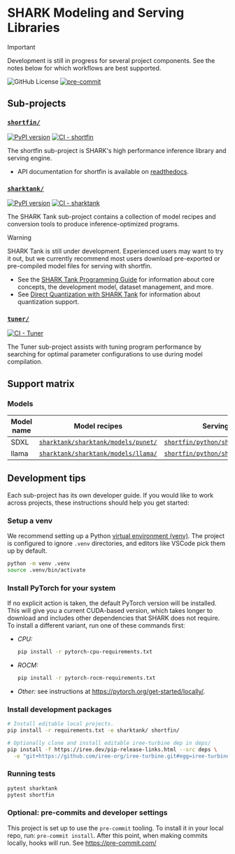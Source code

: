 # SHARK Modeling and Serving Libraries

> [!IMPORTANT]
> Development is still in progress for several project components. See the
> notes below for which workflows are best supported.

![GitHub License](https://img.shields.io/github/license/nod-ai/SHARK-Platform)
[![pre-commit](https://img.shields.io/badge/pre--commit-enabled-brightgreen?logo=pre-commit)](https://github.com/pre-commit/pre-commit)

<!-- TODO: high level overview, features when components are used together -->

## Sub-projects

### [`shortfin/`](./shortfin/)

<!-- TODO: features list here? -->

[![PyPI version](https://badge.fury.io/py/shortfin.svg)](https://badge.fury.io/py/shortfin) [![CI - shortfin](https://github.com/nod-ai/SHARK-Platform/actions/workflows/ci_linux_x64-libshortfin.yml/badge.svg?event=push)](https://github.com/nod-ai/SHARK-Platform/actions/workflows/ci_linux_x64-libshortfin.yml?query=event%3Apush)

The shortfin sub-project is SHARK's high performance inference library and
serving engine.

* API documentation for shortfin is available on
  [readthedocs](https://shortfin.readthedocs.io/en/latest/).

### [`sharktank/`](./sharktank/)

[![PyPI version](https://badge.fury.io/py/sharktank.svg)](https://badge.fury.io/py/sharktank) [![CI - sharktank](https://github.com/nod-ai/SHARK-Platform/actions/workflows/ci-sharktank.yml/badge.svg?event=push)](https://github.com/nod-ai/SHARK-Platform/actions/workflows/ci-sharktank.yml?query=event%3Apush)

The SHARK Tank sub-project contains a collection of model recipes and
conversion tools to produce inference-optimized programs.

> [!WARNING]
> SHARK Tank is still under development. Experienced users may want to try it
> out, but we currently recommend most users download pre-exported or
> pre-compiled model files for serving with shortfin.

<!-- TODO: features list here? -->

* See the [SHARK Tank Programming Guide](./docs/programming_guide.md) for
  information about core concepts, the development model, dataset management,
  and more.
* See [Direct Quantization with SHARK Tank](./docs/quantization.md)
  for information about quantization support.

### [`tuner/`](./tuner/)

[![CI - Tuner](https://github.com/nod-ai/SHARK-Platform/actions/workflows/ci-tuner.yml/badge.svg?event=push)](https://github.com/nod-ai/SHARK-Platform/actions/workflows/ci-tuner.yml?query=event%3Apush)

The Tuner sub-project assists with tuning program performance by searching for
optimal parameter configurations to use during model compilation.

## Support matrix

<!-- TODO: version requirements for Python, ROCm, Linux, etc.  -->

### Models

Model name | Model recipes | Serving apps
---------- | ------------- | ------------
SDXL       | [`sharktank/sharktank/models/punet/`](https://github.com/nod-ai/SHARK-Platform/tree/main/sharktank/sharktank/models/punet) | [`shortfin/python/shortfin_apps/sd/`](https://github.com/nod-ai/SHARK-Platform/tree/main/shortfin/python/shortfin_apps/sd)
llama      | [`sharktank/sharktank/models/llama/`](https://github.com/nod-ai/SHARK-Platform/tree/main/sharktank/sharktank/models/llama) | [`shortfin/python/shortfin_apps/llm/`](https://github.com/nod-ai/SHARK-Platform/tree/main/shortfin/python/shortfin_apps/llm)

## Development tips

Each sub-project has its own developer guide. If you would like to work across
projects, these instructions should help you get started:

### Setup a venv

We recommend setting up a Python
[virtual environment (venv)](https://docs.python.org/3/library/venv.html).
The project is configured to ignore `.venv` directories, and editors like
VSCode pick them up by default.

```bash
python -m venv .venv
source .venv/bin/activate
```

### Install PyTorch for your system

If no explicit action is taken, the default PyTorch version will be installed.
This will give you a current CUDA-based version, which takes longer to download
and includes other dependencies that SHARK does not require. To install a
different variant, run one of these commands first:

* *CPU:*

  ```bash
  pip install -r pytorch-cpu-requirements.txt
  ```

* *ROCM:*

  ```bash
  pip install -r pytorch-rocm-requirements.txt
  ```

* *Other:* see instructions at <https://pytorch.org/get-started/locally/>.

### Install development packages

```bash
# Install editable local projects.
pip install -r requirements.txt -e sharktank/ shortfin/

# Optionally clone and install editable iree-turbine dep in deps/
pip install -f https://iree.dev/pip-release-links.html --src deps \
  -e "git+https://github.com/iree-org/iree-turbine.git#egg=iree-turbine"
```

### Running tests

```bash
pytest sharktank
pytest shortfin
```

### Optional: pre-commits and developer settings

This project is set up to use the `pre-commit` tooling. To install it in
your local repo, run: `pre-commit install`. After this point, when making
commits locally, hooks will run. See https://pre-commit.com/
